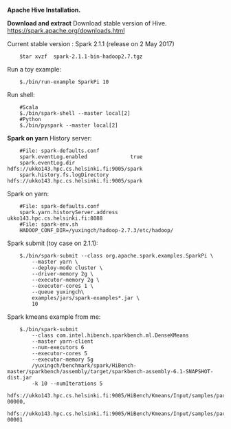 **Apache Hive Installation.**

**Download and extract**
Download stable version of Hive. 
https://spark.apache.org/downloads.html

Current stable version : Spark 2.1.1 (release on 2 May 2017)

        $tar xvzf  spark-2.1.1-bin-hadoop2.7.tgz
   
Run a toy example:

        $./bin/run-example SparkPi 10
       
Run shell:
        
        #Scala
        $./bin/spark-shell --master local[2]
        #Python
        $./bin/pyspark --master local[2]

**Spark on yarn**
History server:


        #File: spark-defaults.conf
        spark.eventLog.enabled           	true
        spark.eventLog.dir               		hdfs://ukko143.hpc.cs.helsinki.fi:9005/spark
        spark.history.fs.logDirectory	 	hdfs://ukko143.hpc.cs.helsinki.fi:9005/spark

Spark on yarn:
 
        
        #File: spark-defaults.conf
        spark.yarn.historyServer.address 	ukko143.hpc.cs.helsinki.fi:8088
        #File: spark-env.sh
        HADOOP_CONF_DIR=/yuxingch/hadoop-2.7.3/etc/hadoop/

Spark submit (toy case on 2.1.1):


        $./bin/spark-submit --class org.apache.spark.examples.SparkPi \
            --master yarn \
            --deploy-mode cluster \
            --driver-memory 2g \
            --executor-memory 2g \
            --executor-cores 1 \
            --queue yuxingch\
            examples/jars/spark-examples*.jar \
            10

Spark kmeans example from me:


        $./bin/spark-submit  
            --class com.intel.hibench.sparkbench.ml.DenseKMeans 
            --master yarn-client 
            --num-executors 6 
            --executor-cores 5 
            --executor-memory 5g 
            /yuxingch/benchmark/spark/HiBench-master/sparkbench/assembly/target/sparkbench-assembly-6.1-SNAPSHOT-dist.jar 
            -k 10 --numIterations 5 
            hdfs://ukko143.hpc.cs.helsinki.fi:9005/HiBench/Kmeans/Input/samples/part-00000,
            hdfs://ukko143.hpc.cs.helsinki.fi:9005/HiBench/Kmeans/Input/samples/part-00001
